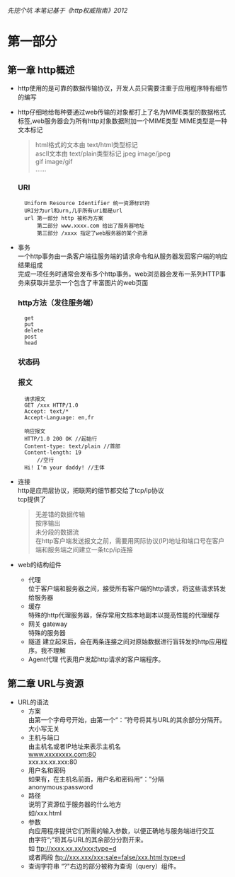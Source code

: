*先挖个坑*
*本笔记基于《http权威指南》2012*

# 第一部分

## 第一章 http概述
- http使用的是可靠的数据传输协议，开发人员只需要注重于应用程序特有细节的编写

- http仔细地给每种要通过web传输的对象都打上了名为MIME类型的数据格式标签,web服务器会为所有http对象数据附加一个MIME类型
MIME类型是一种文本标记
    > html格式的文本由 text/html类型标记<br>
    > ascII文本由 text/plain类型标记
    > jpeg image/jpeg <br>
    > gif image/gif <br>
    > ......

    ### URI
        Uniform Resource Identifier 统一资源标识符
        URI分为url和urn,几乎所有uri都是url
        url 第一部分 http 被称为方案
            第二部分 www.xxxx.com 给出了服务器地址
            第三部分 /xxxx 指定了web服务器的某个资源

- 事务 <br>
    一个http事务由一条客户端往服务端的请求命令和从服务器发回客户端的响应结果组成 <br>
    完成一项任务时通常会发布多个http事务。web浏览器会发布一系列HTTP事务来获取并显示一个包含了丰富图片的web页面
    ### http方法（发往服务端）
        get 
        put
        delete
        post
        head
    ### 状态码

    ### 报文
        请求报文
        GET /xxx HTTP/1.0
        Accept: text/*
        Accept-Language: en,fr

        响应报文
        HTTP/1.0 200 OK //起始行
        Content-type: text/plain //首部
        Content-length: 19
            //空行
        Hi! I'm your daddy! //主体

- 连接 <br>
    http是应用层协议，把联网的细节都交给了tcp/ip协议 <br>
    tcp提供了
    > 无差错的数据传输 <br>
    > 按序输出 <br>
    > 未分段的数据流 <br>
    在http客户端发送报文之前，需要用网际协议(IP)地址和端口号在客户端和服务端之间建立一条tcp/ip连接
    
- web的结构组件
    - 代理 <br>
        位于客户端和服务器之间，接受所有客户端的http请求，将这些请求转发给服务器
    - 缓存 <br>
        特殊的http代理服务器，保存常用文档本地副本以提高性能的代理缓存
    - 网关 gateway <br>
        特殊的服务器
    - 隧道
        建立起来后，会在两条连接之间对原始数据进行盲转发的http应用程序。我不理解
    - Agent代理
        代表用户发起http请求的客户端程序。

## 第二章 URL与资源
- URL的语法 
    - 方案 <br>
        由第一个字母号开始，由第一个“：”符号将其与URL的其余部分分隔开。大小写无关
    - 主机与端口 <br>
        由主机名或者IP地址来表示主机名 <br>
        www.xxxxxxxx.com:80 <br>
        xxx.xx.xx.xxx:80
    - 用户名和密码 <br>
        如果有，在主机名前面，用户名和密码用“：”分隔 <br>
        anonymous:password
    - 路径 <br>
        说明了资源位于服务器的什么地方<br>
        如/xxx.html
    - 参数 <br>
        向应用程序提供它们所需的输入参数，以便正确地与服务端进行交互<br>
        由字符“;”将其与URL的其余部分分割开来。<br>
        如 ftp://xxxx.xx.xx/xxx;type=d <br>
        或者两段 ftp://xxx.xxx/xxx;sale=false/xxx.html;type=d
    - 查询字符串
        “?"右边的部分被称为查询（query）组件。
